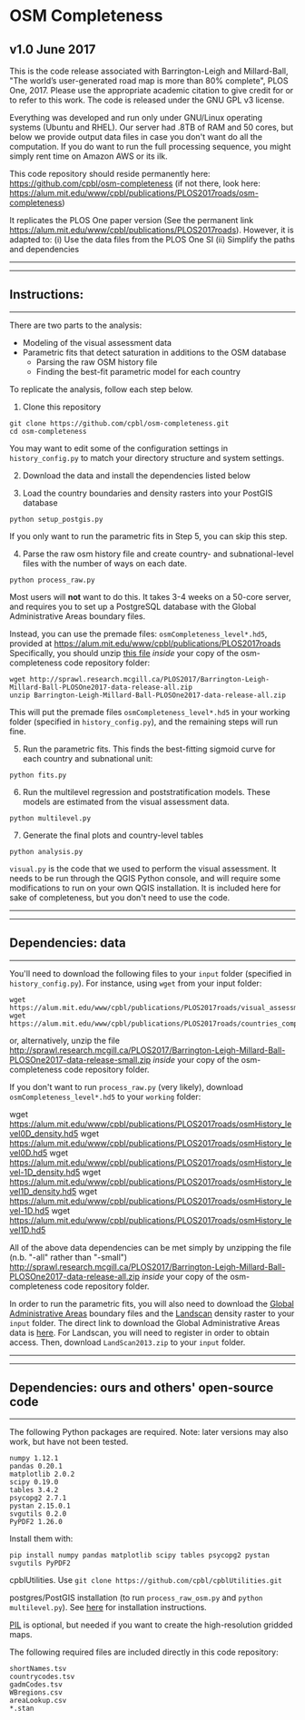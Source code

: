 
# OSM Completeness
## v1.0 June 2017

This is the code release associated with Barrington-Leigh and Millard-Ball, "The world’s user-generated road map is more than 80%
complete", PLOS One, 2017.  Please use the appropriate academic citation to give credit for or to refer to this work.
The code is released under the GNU GPL v3 license.

Everything was developed and run only under GNU/Linux
operating systems (Ubuntu and RHEL). Our server had .8TB of RAM and 50
cores, but below we provide output data files in case you don't want
do all the computation.  If you do want to run the full processing
sequence, you might simply rent time on Amazon AWS or its ilk.

This code repository should reside permanently here: https://github.com/cpbl/osm-completeness (if not there, look here: https://alum.mit.edu/www/cpbl/publications/PLOS2017roads/osm-completeness)

It replicates the PLOS One paper version (See the permanent link
https://alum.mit.edu/www/cpbl/publications/PLOS2017roads). However, it is adapted to:
(i) Use the data files from the PLOS One SI
(ii) Simplify the paths and dependencies

------------------------------------------------------------------------------------------
------------------------------------------------------------------------------------------
Instructions:
------------------------------------------------------------------------------------------
------------------------------------------------------------------------------------------

There are two parts to the analysis: 
* Modeling of the visual assessment data
* Parametric fits that detect saturation in additions to the OSM database
    * Parsing the raw OSM history file
    * Finding the best-fit parametric model for each country

To replicate the analysis, follow each step below.

1. Clone this repository

```
git clone https://github.com/cpbl/osm-completeness.git
cd osm-completeness
```

You may want to edit some of the configuration settings in `history_config.py` to match your directory structure and system settings.

2. Download the data and install the dependencies listed below

3. Load the country boundaries and density rasters into your PostGIS database

`python setup_postgis.py`

If you only want to run the parametric fits in Step 5, you can skip this step.

4. Parse the raw osm history file and create country- and subnational-level files with the number of ways on each date.

`python process_raw.py`

Most users will **not** want to do this. It takes 3-4 weeks on a 50-core server, and requires you to set up a PostgreSQL database with the Global Administrative Areas boundary files. 

Instead, you can use the premade files: `osmCompleteness_level*.hd5`, 
provided at https://alum.mit.edu/www/cpbl/publications/PLOS2017roads
Specifically,  you should unzip [this file](http://sprawl.research.mcgill.ca/PLOS2017/Barrington-Leigh-Millard-Ball-PLOSOne2017-data-release-all.zip) *inside* your copy of the osm-completeness code repository folder:

```
wget http://sprawl.research.mcgill.ca/PLOS2017/Barrington-Leigh-Millard-Ball-PLOSOne2017-data-release-all.zip
unzip Barrington-Leigh-Millard-Ball-PLOSOne2017-data-release-all.zip
```

This will put the premade files `osmCompleteness_level*.hd5` in your working folder (specified in `history_config.py`), and the remaining steps will run fine.

5. Run the parametric fits. This finds the best-fitting sigmoid curve for each country and subnational unit:

`python fits.py`

6. Run the multilevel regression and poststratification models. These models are estimated from the visual assessment data. 

`python multilevel.py`

7. Generate the final plots and country-level tables

`python analysis.py`

`visual.py` is the code that we used to perform the visual assessment. It needs to be run through the QGIS Python console, and will require some modifications to run on your own QGIS installation. It is included here for sake of completeness, but you don't need to use the code.

------------------------------------------------------------------------------------------
------------------------------------------------------------------------------------------
Dependencies: data
------------------------------------------------------------------------------------------
------------------------------------------------------------------------------------------

You'll need to download the following files to your `input` folder (specified in `history_config.py`).  For instance, using `wget` from your input folder:

```
wget https://alum.mit.edu/www/cpbl/publications/PLOS2017roads/visual_assessment.pandas
wget https://alum.mit.edu/www/cpbl/publications/PLOS2017roads/countries_compiled.pandas
```

or, alternatively, unzip the file
http://sprawl.research.mcgill.ca/PLOS2017/Barrington-Leigh-Millard-Ball-PLOSOne2017-data-release-small.zip
*inside* your copy of the osm-completeness code repository folder.

If you don't want to run `process_raw.py` (very likely), download `osmCompleteness_level*.hd5` to your `working` folder:

wget https://alum.mit.edu/www/cpbl/publications/PLOS2017roads/osmHistory_level0D_density.hd5
wget https://alum.mit.edu/www/cpbl/publications/PLOS2017roads/osmHistory_level0D.hd5
wget https://alum.mit.edu/www/cpbl/publications/PLOS2017roads/osmHistory_level-1D_density.hd5
wget https://alum.mit.edu/www/cpbl/publications/PLOS2017roads/osmHistory_level1D_density.hd5
wget https://alum.mit.edu/www/cpbl/publications/PLOS2017roads/osmHistory_level-1D.hd5
wget https://alum.mit.edu/www/cpbl/publications/PLOS2017roads/osmHistory_level1D.hd5

All of the above data dependencies can be met simply by unzipping the file (n.b. "-all" rather than "-small")
http://sprawl.research.mcgill.ca/PLOS2017/Barrington-Leigh-Millard-Ball-PLOSOne2017-data-release-all.zip
*inside* your copy of the osm-completeness code repository folder.

In order to run the parametric fits, you will also need to download the [Global Administrative Areas](http://gadm.org) boundary files and the [Landscan](http://web.ornl.gov/sci/landscan/landscan_data_avail.shtml) density raster to your `input` folder. The direct link to download the Global Administrative Areas data is [here](http://biogeo.ucdavis.edu/data/gadm2.8/gadm28.shp.zip). For Landscan, you will need to register in order to obtain access. Then, download `LandScan2013.zip` to your `input` folder.

------------------------------------------------------------------------------------------
------------------------------------------------------------------------------------------
Dependencies: ours and others' open-source code
------------------------------------------------------------------------------------------
------------------------------------------------------------------------------------------

The following Python packages are required. Note: later versions may also work, but have not been tested.

```
numpy 1.12.1
pandas 0.20.1
matplotlib 2.0.2
scipy 0.19.0
tables 3.4.2
psycopg2 2.7.1
pystan 2.15.0.1
svgutils 0.2.0
PyPDF2 1.26.0
```

Install them with:

`pip install numpy pandas matplotlib scipy tables psycopg2 pystan svgutils PyPDF2`

cpblUtilities. Use `git clone https://github.com/cpbl/cpblUtilities.git`

postgres/PostGIS installation (to run `process_raw_osm.py` and `python multilevel.py`). See [here](http://postgis.net/install/) for installation instructions.

[PIL](http://www.pythonware.com/products/pil/) is optional, but needed if you want to create the high-resolution gridded maps.

The following required files are included directly in this code repository:

```
shortNames.tsv
countrycodes.tsv
gadmCodes.tsv
WBregions.csv
areaLookup.csv
*.stan
```

